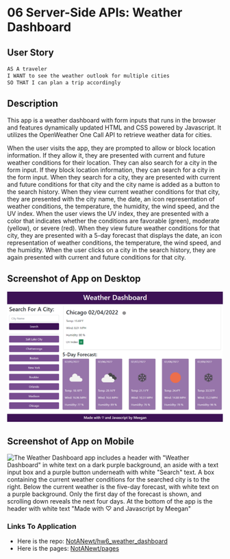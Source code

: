 # 06 Server-Side APIs: Weather Dashboard

## User Story

```
AS A traveler
I WANT to see the weather outlook for multiple cities
SO THAT I can plan a trip accordingly
```

## Description

This app is a weather dashboard with form inputs that runs in the browser and features dynamically updated HTML and CSS powered by Javascript. It utilizes the OpenWeather One Call API to retrieve weather data for cities.

When the user visits the app, they are prompted to allow or block location information. If they allow it, they are presented with current and future weather conditions for their location. They can also search for a city in the form input. If they block location information, they can search for a city in the form input. When they search for a city, they are presented with current and future conditions for that city and the city name is added as a button to the search history. When they view current weather conditions for that city, they are presented with the city name, the date, an icon representation of weather conditions, the temperature, the humidity, the wind speed, and the UV index. When the user views the UV index, they are presented with a color that indicates whether the conditions are favorable (green), moderate (yellow), or severe (red). When they view future weather conditions for that city, they are presented with a 5-day forecast that displays the date, an icon representation of weather conditions, the temperature, the wind speed, and the humidity. When the user clicks on a city in the search history, they are again presented with current and future conditions for that city.

## Screenshot of App on Desktop

![The Weather Dashboard app includes a header with "Weather Dashboard" in white text on a dark purple background, an aside with a text input box and a purple button underneath with white "Search" text.  A box containing the current weather conditions for the searched city is to the right.  Below the current weather is the five-day forecast, with white text on a purple background.  At the bottom of the app is the header with white text "Made with ♡ and Javascript by Meegan"](./assets/img/06_weather_dashboard_ss.png)

## Screenshot of App on Mobile

![The Weather Dashboard app includes a header with "Weather Dashboard" in white text on a dark purple background, an aside with a text input box and a purple button underneath with white "Search" text.  A box containing the current weather conditions for the searched city is to the right.  Below the current weather is the five-day forecast, with white text on a purple background. Only the first day of the forecast is shown, and scrolling down reveals the next four days.  At the bottom of the app is the header with white text "Made with ♡ and Javascript by Meegan"](./assets/img/06_weather_dashboard_iphone_ss.png)

### Links To Application

- Here is the repo: [NotANewt/hw6_weather_dashboard](https://github.com/NotANewt/hw6_weather_dashboard)
- Here is the pages: [NotANewt/pages](https://notanewt.github.io/hw6_weather_dashboard/)
